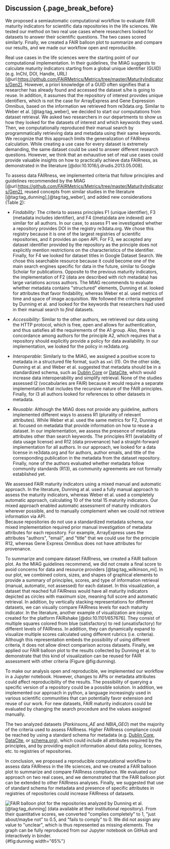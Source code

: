 ## Discussion {.page_break_before}

We proposed a semiautomatic computational workflow to evaluate FAIR maturity indicators for scientific data repositories in the life sciences.
We tested our method on two real use cases where researchers looked for datasets to answer their scientific questions.
The two cases scored similarly.
Finally, we created a FAIR balloon plot to summarize and compare our results, and we made our workflow open and reproducible.

Real use cases in the life sciences were the starting point of our computational implementation.
In their guidelines, the MIAG suggests to calculate maturity indicators starting from a global unique identifier (GUID) (e.g. InChI, DOI, Handle, URL) [@url:https://github.com/FAIRMetrics/Metrics/tree/master/MaturityIndicators/Gen2].
However, a priori knowledge of a GUID often signifies that a researcher has already found and accessed the dataset s/he is going to reuse.
In addition, it assumes that the repository of interest provides unique identifiers, which is not the case for ArrayExpress and Gene Expression Omnibus, based on the information we retrieved from re3data.org.
Similar to Weber et al. [@tag:tag_weber], we decided to start our computations from dataset retrieval.
We asked two researchers in our departments to show us how they looked for the datasets of interest and which keywords they used.
Then, we computationally reproduced their manual search by programmatically retrieving data and metadata using their same keywords.
We recognize that this approach limits the generalization of FAIRness calculation.
While creating a use case for every dataset is extremely demanding,
the same dataset could be used to answer different research questions.
However, we think that an exhaustive set of real use cases could provide valuable insights on how to practically achieve data FAIRness, as demonstrated in the literature [@doi:10.1016/j.drudis.2013.05.008].

To assess data FAIRness, we implemented criteria that
follow principles and guidelines recommended by the MIAG [@url:https://github.com/FAIRMetrics/Metrics/tree/master/MaturityIndicators/Gen2],
reused concepts from similar studies in the literature [@tag:tag_dunning],[@tag:tag_weber], and
added new considerations (Table <a href="#maturity_indicators">2</a>):

- *Findability*:
The criteria to assess principles F1 (unique identifier), F3 (metadata includes identifier), and F4 ((meta)data are indexed) are similar for all authors.
In our case, to assess F1 we investigated whether a repository provides DOI in the registry re3data.org.
We chose this registry because it is one of the largest registries of scientific repositories, and it provides an open API.
For F3, we accepted any dataset identifier provided by the repository as the principle does not explicitly mention restrictions on the characteristics of the identifier.
Finally, for F4 we looked for dataset titles in Google Dataset Search.
We chose this searchable resource because it could become one of the main search engines specific for data in the future, similar to Google Scholar for publications.
Opposite to the previous maturity indicators, the implementation of F2 (data are described with rich metadata) has large variations across authors.
The MIAG recommends to evaluate whether metadata contains "structured" elements,
Dunning et al. looked for attributes that favor findability, whereas
Weber et al. used metrics of time and space of image acquisition.
We followed the criteria suggested by Dunning et al. and looked for the keywords that researchers had used in their manual search to *find* datasets.

- *Accessibility*:
Similar to the other authors, we retrieved our data using the HTTP protocol, which is free, open and allows for authentication, and thus satisfies all the requirements of the A1 group.
Also, there is concordance among authors for the principle A2, which requires that a repository should explicitly provide a policy for data availability.
In our implementation, we looked for the policy in re3data.org.

- *Interoperable*:
Similarly to the MIAG, we assigned a positive score to metadata in a structured file format, such as `xml` (I1).
On the other side, Dunning et al. and Weber et al. suggested that metadata should be in a standardized schema, such as [Dublin Core](https://www.dublincore.org/) or [DataCite](https://schema.datacite.org/), which would increase data interoperability and simplify retrieval.
None of the studies assessed I2 (vocabularies are FAIR) because it would require a separate implementation that includes the recursive nature of the FAIR principles.
Finally, for I3 all authors looked for references to other datasets in metadata.

- *Reusable*:
Although the MIAG does not provide any guideline, authors implemented different ways to assess R1 (plurality of relevant attributes).
While Weber et al. used the same metrics for F2, Dunning et al. focused on metadata that provide information on how to reuse a dataset.
In our implementation, we assess the presence of metadata attributes other than search keywords.
The principles R11 (availability of data usage license) and R12 (data provenance) had a straight-forward implementation for all authors.
In our approach, we looked for a data license in re3data.org and for authors, author emails, and title of the corresponding publication in the metadata from the dataset repository.
Finally, none of the authors evaluated whether metadata follow community standards (R13), as community agreements are not formally established yet.

We assessed FAIR maturity indicators using a mixed manual and automatic approach.
In the literature, Dunning at al. used a fully manual approach to assess the maturity indicators, whereas
Weber et al. used a completely automatic approach, calculating 10 of the total 15 maturity indicators.
Our mixed approach enabled automatic assessment of maturity indicators wherever possible, and to manually complement when we could not retrieve information via API.  
Because repositories do not use a standardized metadata schema, our mixed implementation required prior manual investigation of metadata attributes for each repository.
For example, ArrayExpress uses the attributes "authors", "email", and "title" that we could use for the principle R12, whereas Gene Express Omnibus does not have attributes for provenance.

To summarize and compare dataset FAIRness, we created a FAIR balloon plot.
As the MIAG guidelines recommend, we did not create a final score to avoid concerns for data and resource providers [@tag:tag_wilkinson_mi].
In our plot, we combined colors, sizes, and shapes of graphical elements to provide a summary of principles, scores, and type of information retrieval (manual, automatic, not assessed) for each dataset.
In this visualization, a dataset that reached full FAIRness would have all maturity indicators depicted as circles with maximum size, meaning full score and automatic retrieval.
In addition, by vertically stacking representations for different datasets, we can visually compare FAIRness levels for each maturity indicator.
In the literature, another example of visualization are *insigna*, created for the platform FAIRshake [@doi:10.1101/657676].
They consist of multiple squares colored from blue (satisfactory) to red (unsatisfactory) for different levels of FAIRness.
In addition, they can dynamically expand to visualize multiple scores calculated using different rubrics (i.e. criteria).
Although this representation embeds the possibility of using different criteria, it does not allow direct comparison across datasets.
Finally, we applied our FAIR balloon plot to the results collected by Dunning et al.  to demonstrate that this kind of visualization can be reused for FAIR assessment with other criteria (Figure @fig:dunning).  

To make our analysis open and reproducible, we implemented our workflow in a Jupyter notebook.
However, changes to APIs or metadata attributes could affect reproducibility of the results.
The possibility of querying a specific version of a repository could be a possible solution.
In addition, we implemented our approach in python, a language increasingly used in various scientific communities that can potentially favor extension and reuse of our work.
For new datasets, FAIR maturity indicators could be evaluated by changing the search procedure and the values assigned manually.


The two analyzed datasets (*Parkinsons_AE* and *NBIA_GEO*) met the majority of the criteria used to assess FAIRness.
Higher FAIRness compliance could be reached by using a standard schema for metadata (e.g. [Dublin Core](https://www.dublincore.org/), [DataCite](https://schema.datacite.org/), or [schema.org](www.schema.org)), which could include all attributes required by the principles, and by
providing explicit information about data policy, licenses, etc. to registries of repositories.

In conclusion, we proposed a reproducible computational workflow to assess data FAIRness in the life sciences, and we created a FAIR balloon plot to summarize and compare FAIRness compliance.
We evaluated our approach on two real cases, and we demonstrated that the FAIR balloon plot can be extended to other FAIRness analyses.
Finally, we suggested that use of standard schema for metadata and presence of specific attributes in registries of repositories could increase FAIRness of datasets.



<!--Figure: dunning-->
![FAIR balloon plot for the repositories analyzed by Dunning et al. [@tag:tag_dunning] (data available at their [institutional repository](https://data.4tu.nl/repository/uuid:5146dd06-98e4-426c-9ae5-dc8fa65c549f)). From their quantitative scores, we converted "complies completely" to 1, "just about/maybe not" to 0.5, and "fails to comply" to 0. We did not assign any value to "unclear", which is thus represented as missing elements. The graph can be fully reproduced from our [Jupyter notebook](https://github.com/sbonaretti/FAIR_metrics/blob/master/code/FAIR_comparison.ipynb) on GitHub and interactively in [binder](https://mybinder.org/v2/gh/sbonaretti/FAIR_metrics/master?filepath=code%2FFAIR_comparison.ipynb).](images/dunning.svg){#fig:dunning width="65%"}

